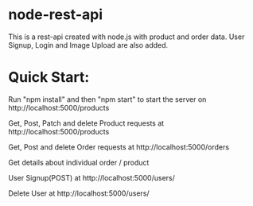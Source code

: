 # node-rest-api

This is a rest-api created with node.js with product and order data. User Signup, Login and Image Upload are also added.

# Quick Start:

Run "npm install" and then "npm start" to start the server on http://localhost:5000/products

Get, Post, Patch and delete Product requests at http://localhost:5000/products

Get, Post and delete Order requests at http://localhost:5000/orders

Get details about individual order / product

User Signup(POST) at http://localhost:5000/users/

Delete User at http://localhost:5000/users/<userId>
